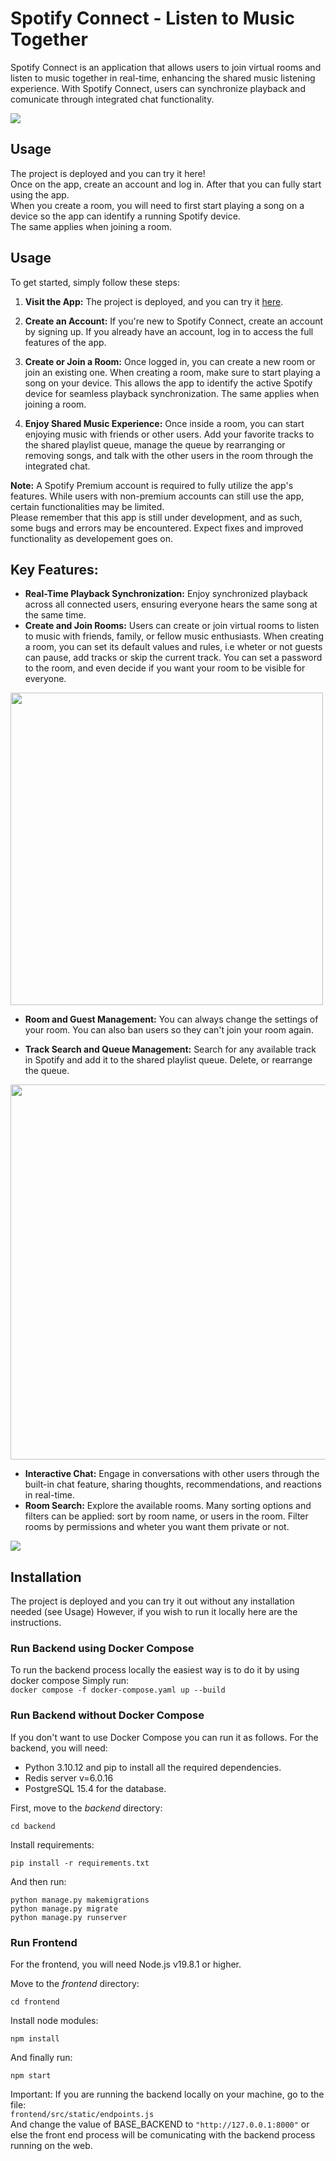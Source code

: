 # Spotify Connect - Listen to Music Together

Spotify Connect is an application that allows users to join virtual rooms and listen to music together in real-time, enhancing the shared music listening experience. With Spotify Connect, users can synchronize playback and comunicate through integrated chat functionality.

![](https://github.com/WalaSTH/spotify-connect/blob/main/images/room2.png)

## Usage
The project is deployed and you can try it here!\
Once on the app, create an account and log in. After that you can fully start using the app.\
When you create a room, you will need to first start playing a song on a device so the app can identify a running Spotify device.\
The same applies when joining a room.

## Usage

To get started, simply follow these steps:

1. **Visit the App:** The project is deployed, and you can try it [here](https://musical-mermaid-a74f78.netlify.app/).
   
2. **Create an Account:** If you're new to Spotify Connect, create an account by signing up. If you already have an account, log in to access the full features of the app.

3. **Create or Join a Room:** Once logged in, you can create a new room or join an existing one. When creating a room, make sure to start playing a song on your device. This allows the app to identify the active Spotify device for seamless playback synchronization. The same applies when joining a room.

4. **Enjoy Shared Music Experience:** Once inside a room, you can start enjoying music with friends or other users. Add your favorite tracks to the shared playlist queue, manage the queue by rearranging or removing songs, and talk with the other users in the room through the integrated chat.

**Note:** A Spotify Premium account is required to fully utilize the app's features. While users with non-premium accounts can still use the app, certain functionalities may be limited.\
Please remember that this app is still under development, and as such, some bugs and errors may be encountered. Expect fixes and improved functionality as developement goes on.


## Key Features:
- **Real-Time Playback Synchronization:** Enjoy synchronized playback across all connected users, ensuring everyone hears the same song at the same time.
- **Create and Join Rooms:** Users can create or join virtual rooms to listen to music with friends, family, or fellow music enthusiasts.
  When creating a room, you can set its default values and rules, i.e wheter or not guests can pause, add tracks or skip the current track. You can set a password to the room, and even decide if you want your room to be visible for everyone.

<img src="https://github.com/WalaSTH/spotify-connect/blob/main/images/create-room2.gif" height="500">

- **Room and Guest Management:** You can always change the settings of your room. You can also ban users so they can't join your room again.

- **Track Search and Queue Management:** Search for any available track in Spotify and add it to the shared playlist queue. Delete, or rearrange the queue.
<img src="https://github.com/WalaSTH/spotify-connect/blob/main/images/queue-use2.gif" height="600">

- **Interactive Chat:** Engage in conversations with other users through the built-in chat feature, sharing thoughts, recommendations, and reactions in real-time.
- **Room Search:** Explore the available rooms. Many sorting options and filters can be applied: sort by room name, or users in the room. Filter rooms by permissions and wheter you want them private or not.
<img src="https://github.com/WalaSTH/spotify-connect/blob/main/images/search-room2.gif">







## Installation
The project is deployed and you can try it out without any installation needed (see Usage)
However, if you wish to run it locally here are the instructions.

### Run Backend using Docker Compose
To run the backend process locally the easiest way is to do it by using docker compose
Simply run:\
```docker compose -f docker-compose.yaml up --build```
### Run Backend without Docker Compose
If you don't want to use Docker Compose you can run it as follows.
For the backend, you will need:
- Python 3.10.12 and pip to install all the required dependencies.
- Redis server v=6.0.16
- PostgreSQL 15.4 for the database.

First, move to the _backend_ directory:

```cd backend```

Install requirements:

```pip install -r requirements.txt```

And then run:

```
python manage.py makemigrations
python manage.py migrate
python manage.py runserver
```





### Run Frontend

For the frontend, you will need Node.js v19.8.1 or higher.

Move to the _frontend_ directory:

```cd frontend```

Install node modules:

```npm install```

And finally run:

```npm start```

Important: If you are running the backend locally on your machine, go to the file:\
```frontend/src/static/endpoints.js```\
And change the value of BASE_BACKEND to ```"http://127.0.0.1:8000"``` or else the front end process will be comunicating with the backend process running on the web.
